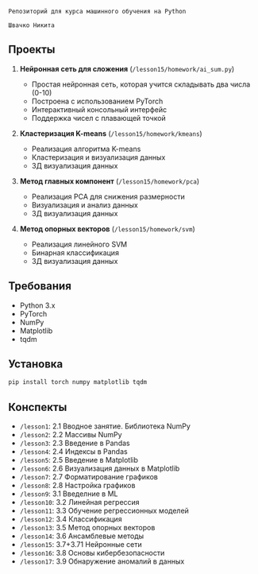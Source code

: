 `Репозиторий для курса машинного обучения на Python`

`Швачко Никита`

## Проекты

1. **Нейронная сеть для сложения** (`/lesson15/homework/ai_sum.py`)
   - Простая нейронная сеть, которая учится складывать два числа (0-10)
   - Построена с использованием PyTorch
   - Интерактивный консольный интерфейс
   - Поддержка чисел с плавающей точкой

2. **Кластеризация K-means** (`/lesson15/homework/kmeans`)
   - Реализация алгоритма K-means
   - Кластеризация и визуализация данных
   - 3Д визуализация данных

3. **Метод главных компонент** (`/lesson15/homework/pca`)
   - Реализация PCA для снижения размерности
   - Визуализация и анализ данных
   - 3Д визуализация данных

4. **Метод опорных векторов** (`/lesson15/homework/svm`)
   - Реализация линейного SVM
   - Бинарная классификация
   - 3Д визуализация данных

## Требования
- Python 3.x
- PyTorch
- NumPy
- Matplotlib
- tqdm

## Установка
```bash
pip install torch numpy matplotlib tqdm
```

## Конспекты
- `/lesson1`:  2.1 Вводное занятие. Библиотека NumPy
- `/lesson2`:  2.2 Массивы NumPy
- `/lesson3`:  2.3 Введение в Pandas
- `/lesson4`:  2.4 Индексы в Pandas
- `/lesson5`:  2.5 Введение в Matplotlib
- `/lesson6`:  2.6 Визуализация данных в Matplotlib
- `/lesson7`:  2.7 Форматирование графиков
- `/lesson8`:  2.8 Настройка графиков
- `/lesson9`:  3.1 Введелние в ML
- `/lesson10`: 3.2 Линейная регрессия
- `/lesson11`: 3.3 Обучение регрессионных моделей
- `/lesson12`: 3.4 Классификация
- `/lesson13`: 3.5 Метод опорных векторов
- `/lesson14`: 3.6 Ансамблевые методы
- `/lesson15`: 3.7+3.71 Нейронные сети
- `/lesson16`: 3.8 Основы кибербезопасности
- `/lesson17`: 3.9 Обнаружение аномалий в данных